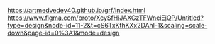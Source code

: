 https://artmedvedev40.github.io/grf/index.html
https://www.figma.com/proto/XcySfHiJAXGzTFWneiEjQP/Untitled?type=design&node-id=11-2&t=cS6TxKthKXx2DAhl-1&scaling=scale-down&page-id=0%3A1&mode=design
